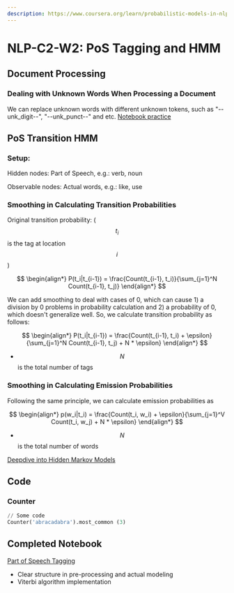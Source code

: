 ```yaml
---
description: https://www.coursera.org/learn/probabilistic-models-in-nlp/home/week/2
---
```


# NLP-C2-W2: PoS Tagging and HMM

## Document Processing&#x20;

### Dealing with Unknown Words When Processing a Document&#x20;

We can replace unknown words with different unknown tokens, such as "--unk\_digit--", "--unk\_punct--" and etc.  [Notebook practice ](https://drive.google.com/file/d/1FHZ\_SxK58imWGYTZzs5nalnNteofFWZY/view?usp=share\_link)

## PoS Transition HMM&#x20;

### Setup: &#x20;

Hidden nodes: Part of Speech, e.g.: verb, noun&#x20;

Observable nodes: Actual words, e.g.: like, use&#x20;

### Smoothing in Calculating Transition Probabilities&#x20;

Original transition probability: ($$t_i$$ is the tag at location $$i$$ )&#x20;

$$
\begin{align*}
        P(t_i|t_{i-1}) = \frac{Count(t_{i-1}, t_i)}{\sum_{j=1}^N Count(t_{i-1}, t_j)}
    \end{align*}
$$

We can add smoothing to deal with cases of 0, which can cause 1) a division by 0 problems in probability calculation and 2) a probability of 0, which doesn't generalize well.  So, we calculate transition probability as follows:&#x20;

$$
\begin{align*}
        P(t_i|t_{i-1}) = \frac{Count(t_{i-1}, t_i) + \epsilon}{\sum_{j=1}^N Count(t_{i-1}, t_j) + N * \epsilon}
    \end{align*}
$$

* $$N$$ is the total number of tags&#x20;

### Smoothing in Calculating Emission Probabilities&#x20;

Following the same principle, we can calculate emission probabilities as&#x20;

$$
\begin{align*}
p(w_i|t_i) = \frac{Count(t_i, w_i) + \epsilon}{\sum_{j=1}^V Count(t_i, w_j) + N * \epsilon}
\end{align*}
$$

* $$N$$ is the total number of words&#x20;

[Deepdive into Hidden Markov Models](../../statistics-method-notes/hidden-markov-models.md)&#x20;

## Code&#x20;

### Counter&#x20;

```python
// Some code
Counter('abracadabra').most_common (3)
```

## Completed Notebook

[Part of Speech Tagging](https://drive.google.com/file/d/1sGzQF5LFhzIoF4Df5mMTFj0gIAr7sxnv/view?usp=share\_link)

* Clear structure in pre-processing and actual modeling&#x20;
* Viterbi algorithm implementation&#x20;

